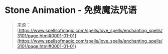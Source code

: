 <!--yml

category: 未分类

date: 2024-06-12 18:36:53

-->

# Stone Animation - 免费魔法咒语

> 来源：[https://www.spellsofmagic.com/spells/love_spells/enchanting_spells/3101/page.html#0001-01-01](https://www.spellsofmagic.com/spells/love_spells/enchanting_spells/3101/page.html#0001-01-01)
